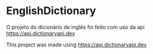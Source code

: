 # EnglishDictionary

O projeto do dicionário de inglês foi feito com uso da api https://api.dictionaryapi.dev

This project was made using https://api.dictionaryapi.dev
